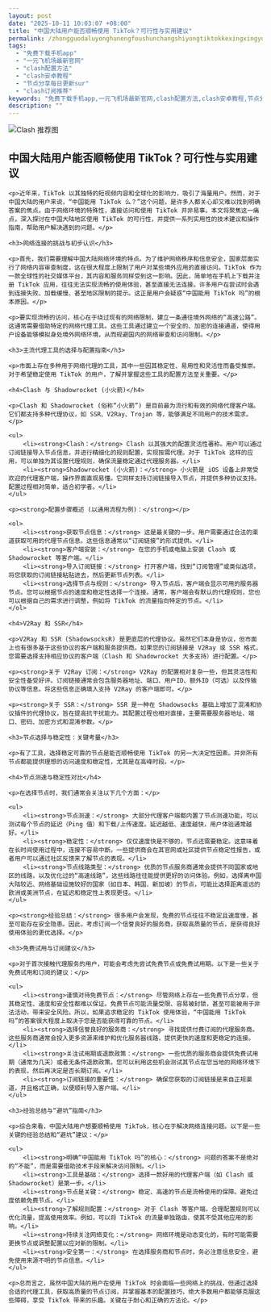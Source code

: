 ```yaml
---
layout: post
date: "2025-10-11 10:03:07 +08:00"
title: "中国大陆用户能否顺畅使用 TikTok？可行性与实用建议"
permalink: /zhongguodaluyonghunengfoushunchangshiyongtiktokkexingxingyushiyongjianyi/
tags:
  - "免费下载手机app"
  - "一元飞机场最新官网"
  - "clash配置方法"
  - "clash安卓教程"
  - "节点分享每日更新sur"
  - "clash订阅推荐"
keywords: "免费下载手机app,一元飞机场最新官网,clash配置方法,clash安卓教程,节点分享每日更新sur,clash订阅推荐"
description: ""
---
```


![Clash 推荐图](https://clashjd.github.io/assets/img/小火箭节点购买.png)

## 中国大陆用户能否顺畅使用 TikTok？可行性与实用建议


    <p>近年来，TikTok 以其独特的短视频内容和全球化的影响力，吸引了海量用户。然而，对于中国大陆的用户来说，“中国能用 TikTok 么？”这个问题，是许多人都关心却又难以找到明确答案的焦点。由于网络环境的特殊性，直接访问和使用 TikTok 并非易事。本文将聚焦这一痛点，深入探讨在中国大陆地区使用 TikTok 的可行性，并提供一系列实用性的技术建议和操作指南，帮助用户解决遇到的问题。</p>

    <h3>网络连接的挑战与初步认识</h3>

    <p>首先，我们需要理解中国大陆网络环境的特点。为了维护网络秩序和信息安全，国家层面实行了网络内容审查制度，这在很大程度上限制了用户对某些境外应用的直接访问。TikTok 作为一款全球性的社交媒体平台，其内容和服务同样受到这一影响。因此，简单地在手机上下载并注册 TikTok 应用，往往无法实现流畅的使用体验，甚至直接无法连接。许多用户在尝试时会遇到连接失败、加载缓慢、甚至地区限制的提示。这正是用户会疑惑“中国能用 TikTok 吗”的根本原因。</p>

    <p>要实现流畅的访问，核心在于绕过现有的网络限制，建立一条通往境外网络的“高速公路”。这通常需要借助特定的网络代理工具。这些工具通过建立一个安全的、加密的连接通道，使得用户设备能够模拟身处境外网络环境，从而规避国内的网络审查和访问限制。</p>

    <h3>主流代理工具的选择与配置指南</h3>

    <p>市面上存在多种用于网络代理的工具，其中一些因其稳定性、易用性和灵活性而备受推崇。对于希望稳定使用 TikTok 的用户，了解并掌握这些工具的配置方法至关重要。</p>

    <h4>Clash 与 Shadowrocket (小火箭)</h4>

    <p>Clash 和 Shadowrocket (俗称“小火箭”) 是目前最为流行和有效的网络代理客户端。它们都支持多种代理协议，如 SSR、V2Ray、Trojan 等，能够满足不同用户的技术需求。</p>

    <ul>
        <li><strong>Clash：</strong> Clash 以其强大的配置灵活性著称。用户可以通过订阅链接导入节点信息，并进行精细化的规则配置，实现按需代理。对于 TikTok 这样的应用，可以单独为其设置代理规则，确保流量稳定通过代理服务器。</li>
        <li><strong>Shadowrocket (小火箭)：</strong> 小火箭是 iOS 设备上非常受欢迎的代理客户端，操作界面直观易懂。它同样支持订阅链接导入节点，并提供多种协议支持。配置过程相对简单，适合初学者。</li>
    </ul>

    <p><strong>配置步骤概述 (以通用流程为例)：</strong></p>

    <ol>
        <li><strong>获取节点信息：</strong> 这是最关键的一步。用户需要通过合法的渠道获取可用的代理节点信息。这些信息通常以“订阅链接”的形式提供。</li>
        <li><strong>客户端安装：</strong> 在您的手机或电脑上安装 Clash 或 Shadowrocket 等客户端。</li>
        <li><strong>导入订阅链接：</strong> 打开客户端，找到“订阅管理”或类似选项，将您获取的订阅链接粘贴进去，然后更新节点列表。</li>
        <li><strong>选择节点与规则：</strong> 导入节点后，客户端会显示可用的服务器节点。您可以根据节点的速度和稳定性选择一个连接。通常，客户端会有默认的代理规则，您也可以根据自己的需求进行调整，例如将 TikTok 的流量指向特定的节点。</li>
    </ol>

    <h4>V2Ray 和 SSR</h4>

    <p>V2Ray 和 SSR (ShadowsocksR) 是更底层的代理协议。虽然它们本身是协议，但市面上也有很多基于这些协议的客户端和服务提供商。如果您的订阅链接是 V2Ray 或 SSR 格式，您需要选择支持相应协议的客户端（Clash 和 Shadowrocket 大多支持）进行配置。</p>

    <p><strong>关于 V2Ray 订阅：</strong> V2Ray 的配置相对复杂一些，但其灵活性和安全性备受好评。订阅链接通常会包含服务器地址、端口、用户ID、额外ID（可选）以及传输协议等信息。将这些信息正确填入支持 V2Ray 的客户端即可。</p>

    <p><strong>关于 SSR：</strong> SSR 是一种在 Shadowsocks 基础上增加了混淆和协议插件的代理协议，旨在提高抗干扰能力。其配置过程也相对直接，主要需要服务器地址、端口、密码、加密方式和混淆参数。</p>

    <h3>节点选择与稳定性：关键考量</h3>

    <p>有了工具，选择稳定可靠的节点是能否顺畅使用 TikTok 的另一大决定性因素。并非所有节点都能提供理想的访问速度和稳定性，尤其是在高峰时段。</p>

    <h4>节点测速与稳定性对比</h4>

    <p>在选择节点时，我们通常会关注以下几个方面：</p>

    <ul>
        <li><strong>节点测速：</strong> 大部分代理客户端都内置了节点测速功能，可以测试每个节点的延迟（Ping 值）和下载/上传速度。延迟越低、速度越快，用户体验通常越好。</li>
        <li><strong>稳定性：</strong> 仅仅速度快是不够的，节点还需要稳定。这意味着在长时间使用过程中，连接不容易中断。一些提供商会在其官网或社区提供节点稳定性报告，或者用户可以通过社区反馈来了解节点的表现。</li>
        <li><strong>节点线路类型：</strong> 优质的节点服务商通常会提供不同国家或地区的线路，以及优化过的“高速线路”，这些线路往往能提供更好的访问体验。例如，选择离中国大陆较近、网络基础设施较好的国家（如日本、韩国、新加坡）的节点，可能比选择距离遥远的欧洲或美洲节点，在延迟和稳定性上表现更佳。</li>
    </ul>

    <p><strong>经验总结：</strong> 很多用户会发现，免费的节点往往不稳定且速度慢，甚至可能存在安全隐患。因此，考虑订阅一个信誉良好的服务商，获取高质量的节点，是获得良好使用体验的更优选择。</p>

    <h3>免费试用与订阅建议</h3>

    <p>对于首次接触代理服务的用户，可能会考虑先尝试免费节点或免费试用期。以下是一些关于免费试用和订阅的建议：</p>

    <ul>
        <li><strong>谨慎对待免费节点：</strong> 尽管网络上存在一些免费节点分享，但其稳定性、速度和安全性都难以保证。免费节点可能流量受限、容易被封锁，甚至可能被用于非法活动，带来安全风险。所以，如果追求稳定的 TikTok 使用体验，“中国能用 TikTok 吗”的答案很大程度上取决于您是否能获得可靠的节点。</li>
        <li><strong>选择信誉良好的服务商：</strong> 寻找提供付费订阅的代理服务商。这些服务商通常会投入更多资源来维护和优化服务器线路，提供更快的速度和更稳定的连接。</li>
        <li><strong>关注试用期或退款政策：</strong> 一些优质的服务商会提供免费试用期（通常为几天）或者无条件退款政策。您可以利用这些机会测试其节点在您当地的网络环境下的表现，然后再决定是否长期订阅。</li>
        <li><strong>订阅链接的重要性：</strong> 确保您获取的订阅链接是来自正规渠道，并且格式正确，以便顺利导入客户端。</li>
    </ul>

    <h3>经验总结与“避坑”指南</h3>

    <p>综合来看，中国大陆用户想要顺畅使用 TikTok，核心在于解决网络连接问题。以下是一些关键的经验总结和“避坑”建议：</p>

    <ul>
        <li><strong>明确“中国能用 TikTok 吗”的核心：</strong> 问题的答案不是绝对的“不能”，而是需要借助技术手段来解决访问限制。</li>
        <li><strong>工具是基础：</strong> 选择一款好用的代理客户端（如 Clash 或 Shadowrocket）是第一步。</li>
        <li><strong>节点是关键：</strong> 稳定、高速的节点是流畅使用的保障。避免过度依赖免费节点。</li>
        <li><strong>了解规则配置：</strong> 对于 Clash 等客户端，合理配置规则可以优化流量，提高使用效率。例如，可以将 TikTok 的流量单独路由，使其不受其他应用的影响。</li>
        <li><strong>持续关注网络变化：</strong> 网络环境是动态变化的，有时可能需要更换节点或调整配置以应对新的限制。</li>
        <li><strong>安全第一：</strong> 在选择服务商和节点时，务必注意信息安全，避免使用来源不明的节点信息。</li>
    </ul>

    <p>总而言之，虽然中国大陆的用户在使用 TikTok 时会面临一些网络上的挑战，但通过选择合适的代理工具，获取高质量的节点订阅，并掌握基本的配置技巧，绝大多数用户都能够克服这些障碍，享受 TikTok 带来的乐趣。关键在于耐心和正确的方法论。</p>